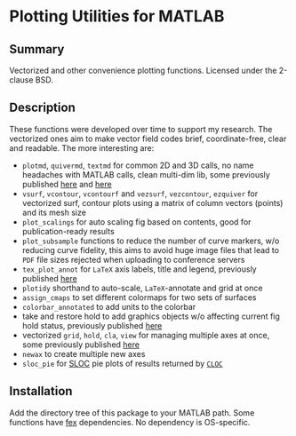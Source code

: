 # Plotting Utilities for MATLAB

## Summary
Vectorized and other convenience plotting functions.
Licensed under the 2-clause BSD.

## Description
These functions were developed over time to support my research.
The vectorized ones aim to make vector field codes brief, coordinate-free, clear and readable.
The more interesting are:

- `plotmd`, `quivermd`, `textmd` for common 2D and 3D calls, no name headaches with MATLAB calls, clean multi-dim lib, some previously published [here](http://www.mathworks.com/matlabcentral/fileexchange/34731-plot-23d-points) and [here](http://www.mathworks.com/matlabcentral/fileexchange/35224-plot-23d-vectors)
- `vsurf`, `vcontour`, `vcontourf` and `vezsurf`, `vezcontour`, `ezquiver` for vectorized surf, contour plots using a matrix of column vectors (points) and its mesh size
- `plot_scalings` for auto scaling fig based on contents, good for publication-ready results
- `plot_subsample` functions to reduce the number of curve markers, w/o reducing curve fidelity, this aims to avoid huge image files that lead to `PDF` file sizes rejected when uploading to conference servers
- `tex_plot_annot` for `LaTeX` axis labels, title and legend, previously published [here](http://www.mathworks.com/matlabcentral/fileexchange/35141-latex-plot-annotation)
- `plotidy` shorthand to auto-scale, `LaTeX`-annotate and grid at once
- `assign_cmaps` to set different colormaps for two sets of surfaces
- `colorbar_annotated` to add units to the colorbar
- take and restore hold to add graphics objects w/o affecting current fig hold status, previously published [here](http://www.mathworks.com/matlabcentral/fileexchange/36641-take-restore-hold)
- vectorized `grid`, `hold`, `cla`, `view` for managing multiple axes at once, some previously published [here](www.mathworks.com/matlabcentral/fileexchange/36643-vectorized-hold)
- `newax` to create multiple new axes
- `sloc_pie` for [SLOC](http://en.wikipedia.org/wiki/Source_lines_of_code) pie plots of results returned by [`CLOC`](http://cloc.sourceforge.net/)

## Installation
Add the directory tree of this package to your MATLAB path.
Some functions have [fex](http://www.mathworks.com/matlabcentral/) dependencies.
No dependency is OS-specific.
